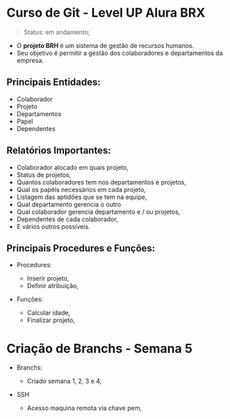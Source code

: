 <h1> Curso de Git - Level UP Alura BRX </h1>

> Status: em andamento;


* O **projeto BRH** é um sistema de gestão de recursos humanos. 
* Seu objetivo é permitir a gestão dos colaboradores e departamentos da empresa. 

<h2>Principais Entidades: </h2>

* Colaborador
* Projeto
* Departamentos
* Papel
* Dependentes

<h2>Relatórios Importantes: </h2>

* Colaborador alocado em quais projeto, 
* Status de projetos, 
* Quantos colaboradores tem nos departamentos e projetos,
* Qual os papéis necessários em cada projeto,
* Listagem das aptidões que se tem na equipe,
* Qual departamento gerencia o outro
* Qual colaborador gerencia departamento e / ou projetos,
* Dependentes de cada colaborador,
* E vários outros possíveis.

<h2>Principais Procedures e Funções: </h2>

- Procedures:
    * Inserir projeto,
    * Definir atribuição,


- Funções:
    * Calcular idade, 
    * Finalizar projeto,     


<h1> Criação de Branchs - Semana 5 </h1>

- Branchs:
    * Criado semana 1, 2, 3 e 4,
    
- SSH 
   * Acesso maquina remota via chave pem, 
